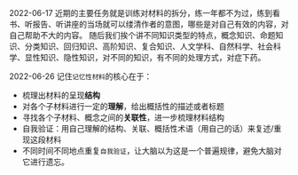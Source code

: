 2022-06-17
近期的主要任务就是训练对材料的拆分，练一年都不为过，练到看书、听报告、听讲座的当场就可以缕清作者的意图，哪些是对自己有效的内容，对自己帮助不大的内容。
随后我们挨个讲不同知识类型的特点，概念知识、命题知识、分类知识、回归知识、高阶知识、复合知识、人文学科、自然科学、社会科学、显性知识、隐性知识，对不同的知识，有不同的处理方式，对症下药。

2022-06-26
记住`记忆性材料`的核心在于：
- 梳理出材料的呈现**结构**
- 对各个子材料进行一定的**理解**，给出概括性的描述或者标题
- 寻找各个子材料、概念之间的**关联性**，进一步梳理材料结构
- 自我验证：用自己理解的结构、关联、概括性术语（用自己的话）来复述/重现这段材料
- 不同时间不同地点重复`自我验证`，让大脑以为这是一个普遍规律，避免大脑对它进行遗忘。